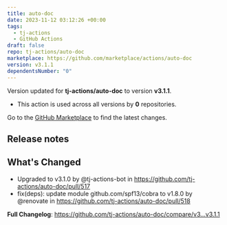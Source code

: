 ```yaml
---
title: auto-doc
date: 2023-11-12 03:12:26 +00:00
tags:
  - tj-actions
  - GitHub Actions
draft: false
repo: tj-actions/auto-doc
marketplace: https://github.com/marketplace/actions/auto-doc
version: v3.1.1
dependentsNumber: "0"
---
```



Version updated for **tj-actions/auto-doc** to version **v3.1.1**.
- This action is used across all versions by **0** repositories.

Go to the [GitHub Marketplace](https://github.com/marketplace/actions/auto-doc) to find the latest changes.

## Release notes

## What's Changed
* Upgraded to v3.1.0 by @tj-actions-bot in https://github.com/tj-actions/auto-doc/pull/517
* fix(deps): update module github.com/spf13/cobra to v1.8.0 by @renovate in https://github.com/tj-actions/auto-doc/pull/518


**Full Changelog**: https://github.com/tj-actions/auto-doc/compare/v3...v3.1.1
